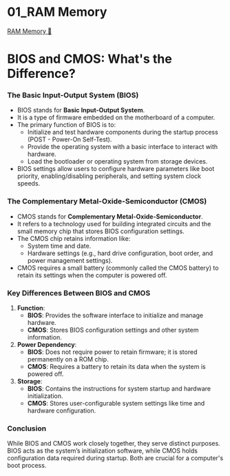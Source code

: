 # 01_RAM Memory

[RAM Memory &#128279;](https://alison.com/topic/learn/84200/topic-a)

# BIOS and CMOS: What's the Difference?

### The Basic Input-Output System (BIOS)

- BIOS stands for **Basic Input-Output System**.
- It is a type of firmware embedded on the motherboard of a computer.
- The primary function of BIOS is to:
  - Initialize and test hardware components during the startup process (POST - Power-On Self-Test).
  - Provide the operating system with a basic interface to interact with hardware.
  - Load the bootloader or operating system from storage devices.
- BIOS settings allow users to configure hardware parameters like boot priority, enabling/disabling peripherals, and setting system clock speeds.

### The Complementary Metal-Oxide-Semiconductor (CMOS)

- CMOS stands for **Complementary Metal-Oxide-Semiconductor**.
- It refers to a technology used for building integrated circuits and the small memory chip that stores BIOS configuration settings.
- The CMOS chip retains information like:
  - System time and date.
  - Hardware settings (e.g., hard drive configuration, boot order, and power management settings).
- CMOS requires a small battery (commonly called the CMOS battery) to retain its settings when the computer is powered off.

### Key Differences Between BIOS and CMOS

1. **Function**:
   - **BIOS**: Provides the software interface to initialize and manage hardware.
   - **CMOS**: Stores BIOS configuration settings and other system information.
2. **Power Dependency**:
   - **BIOS**: Does not require power to retain firmware; it is stored permanently on a ROM chip.
   - **CMOS**: Requires a battery to retain its data when the system is powered off.
3. **Storage**:
   - **BIOS**: Contains the instructions for system startup and hardware initialization.
   - **CMOS**: Stores user-configurable system settings like time and hardware configuration.

### Conclusion

While BIOS and CMOS work closely together, they serve distinct purposes. BIOS acts as the system’s initialization software, while CMOS holds configuration data required during startup. Both are crucial for a computer's boot process.
